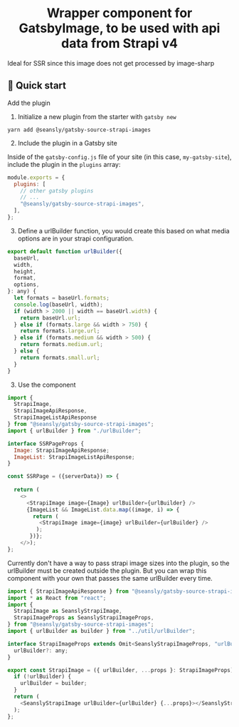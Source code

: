 <h1 align="center">
  Wrapper component for GatsbyImage, to be used with api data from Strapi v4
</h1>

Ideal for SSR since this image does not get processed by image-sharp

## 🚀 Quick start

Add the plugin

1. Initialize a new plugin from the starter with `gatsby new`

```shell
yarn add @seansly/gatsby-source-strapi-images
```

2. Include the plugin in a Gatsby site

Inside of the `gatsby-config.js` file of your site (in this case, `my-gatsby-site`), include the plugin in the `plugins` array:

```javascript
module.exports = {
  plugins: [
    // other gatsby plugins
    // ...
    "@seansly/gatsby-source-strapi-images",
  ],
};
```

3. Define a urlBuilder function, you would create this based on what media options are in your strapi configuration.

```javascript
export default function urlBuilder({
  baseUrl,
  width,
  height,
  format,
  options,
}: any) {
  let formats = baseUrl.formats;
  console.log(baseUrl, width);
  if (width > 2000 || width == baseUrl.width) {
    return baseUrl.url;
  } else if (formats.large && width > 750) {
    return formats.large.url;
  } else if (formats.medium && width > 500) {
    return formats.medium.url;
  } else {
    return formats.small.url;
  }
}
```

3. Use the component

```javascript
import {
  StrapiImage,
  StrapiImageApiResponse,
  StrapiImageListApiResponse
} from "@seansly/gatsby-source-strapi-images";
import { urlBuilder } from "./urlBuilder";

interface SSRPageProps {
  Image: StrapiImageApiResponse;
  ImageList: StrapiImageListApiResponse;
}

const SSRPage = ({serverData}) => {
  
  return (
    <>
      <StrapiImage image={Image} urlBuilder={urlBuilder} />
      {ImageList && ImageList.data.map((image, i) => {
        return (
          <StrapiImage image={image} urlBuilder={urlBuilder} />
         );
       })};
    </>);
};
```


Currently don't have a way to pass strapi image sizes into the plugin, so the urlBuilder must be created outside the plugin.  But you can wrap this component with your own that passes the same urlBuilder every time.


```javascript
import { StrapiImageApiResponse } from "@seansly/gatsby-source-strapi-images";
import * as React from "react";
import {
  StrapiImage as SeanslyStrapiImage,
  StrapiImageProps as SeanslyStrapiImageProps,
} from "@seansly/gatsby-source-strapi-images";
import { urlBuilder as builder } from "../util/urlBuilder";

interface StrapiImageProps extends Omit<SeanslyStrapiImageProps, "urlBuilder"> {
  urlBuilder?: any;
}

export const StrapiImage = ({ urlBuilder, ...props }: StrapiImageProps) => {
  if (!urlBuilder) {
    urlBuilder = builder;
  }
  return (
    <SeanslyStrapiImage urlBuilder={urlBuilder} {...props}></SeanslyStrapiImage>
  );
};
```
